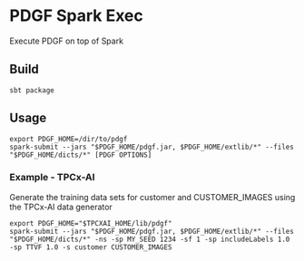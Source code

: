 # PDGF Spark Exec
Execute PDGF on top of Spark

## Build

```shell
sbt package
```

## Usage

```shell
export PDGF_HOME=/dir/to/pdgf
spark-submit --jars "$PDGF_HOME/pdgf.jar, $PDGF_HOME/extlib/*" --files "$PDGF_HOME/dicts/*" [PDGF OPTIONS]
```

### Example - TPCx-AI
Generate the training data sets for customer and CUSTOMER_IMAGES using the TPCx-AI data generator

```shell
export PDGF_HOME="$TPCXAI_HOME/lib/pdgf"
spark-submit --jars "$PDGF_HOME/pdgf.jar, $PDGF_HOME/extlib/*" --files "$PDGF_HOME/dicts/*" -ns -sp MY_SEED 1234 -sf 1 -sp includeLabels 1.0 -sp TTVF 1.0 -s customer CUSTOMER_IMAGES
```